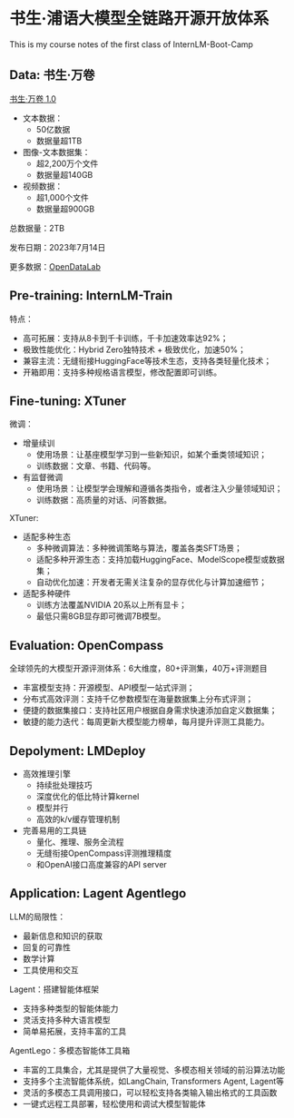 # 书生·浦语大模型全链路开源开放体系
This is my course notes of the first class of InternLM-Boot-Camp

## Data: 书生·万卷

[书生·万卷 1.0](https://github.com/opendatalab/WanJuan1.0)

- 文本数据：
    - 50亿数据
    - 数据量超1TB
- 图像-文本数据集：
    - 超2,200万个文件
    - 数据量超140GB
- 视频数据：
    - 超1,000个文件
    - 数据量超900GB

总数据量：2TB

发布日期：2023年7月14日

更多数据：[OpenDataLab](https://opendatalab.com)


## Pre-training: InternLM-Train

特点：
- 高可拓展：支持从8卡到千卡训练，千卡加速效率达92%；
- 极致性能优化：Hybrid Zero独特技术 + 极致优化，加速50%；
- 兼容主流：无缝衔接HuggingFace等技术生态，支持各类轻量化技术；
- 开箱即用：支持多种规格语言模型，修改配置即可训练。

## Fine-tuning: XTuner

微调：
- 增量续训
    - 使用场景：让基座模型学习到一些新知识，如某个垂类领域知识；
    - 训练数据：文章、书籍、代码等。
- 有监督微调
    - 使用场景：让模型学会理解和遵循各类指令，或者注入少量领域知识；
    - 训练数据：高质量的对话、问答数据。

XTuner:
- 适配多种生态
    - 多种微调算法：多种微调策略与算法，覆盖各类SFT场景；
    - 适配多种开源生态：支持加载HuggingFace、ModelScope模型或数据集；
    - 自动优化加速：开发者无需关注复杂的显存优化与计算加速细节；
- 适配多种硬件
    - 训练方法覆盖NVIDIA 20系以上所有显卡；
    - 最低只需8GB显存即可微调7B模型。

## Evaluation: OpenCompass

全球领先的大模型开源评测体系：6大维度，80+评测集，40万+评测题目

- 丰富模型支持：开源模型、API模型一站式评测；
- 分布式高效评测：支持千亿参数模型在海量数据集上分布式评测；
- 便捷的数据集接口：支持社区用户根据自身需求快速添加自定义数据集；
- 敏捷的能力迭代：每周更新大模型能力榜单，每月提升评测工具能力。

## Depolyment: LMDeploy

- 高效推理引擎
    - 持续批处理技巧
    - 深度优化的低比特计算kernel
    - 模型并行
    - 高效的k/v缓存管理机制
- 完善易用的工具链
    - 量化、推理、服务全流程
    - 无缝衔接OpenCompass评测推理精度
    - 和OpenAI接口高度兼容的API server
 
## Application: Lagent Agentlego 
 
LLM的局限性：
- 最新信息和知识的获取
- 回复的可靠性
- 数学计算
- 工具使用和交互

Lagent：搭建智能体框架
- 支持多种类型的智能体能力
- 灵活支持多种大语言模型
- 简单易拓展，支持丰富的工具

AgentLego：多模态智能体工具箱
- 丰富的工具集合，尤其是提供了大量视觉、多模态相关领域的前沿算法功能
- 支持多个主流智能体系统，如LangChain, Transformers Agent, Lagent等
- 灵活的多模态工具调用接口，可以轻松支持各类输入输出格式的工具函数
- 一键式远程工具部署，轻松使用和调试大模型智能体